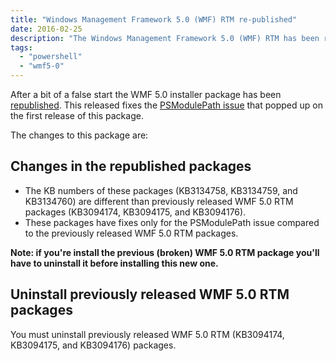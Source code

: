 ```yaml
---
title: "Windows Management Framework 5.0 (WMF) RTM re-published"
date: 2016-02-25
description: "The Windows Management Framework 5.0 (WMF) RTM has been re-published to fix the PSModulePath issue."
tags: 
  - "powershell"
  - "wmf5-0"
---
```


After a bit of a false start the WMF 5.0 installer package has been [republished](https://blogs.msdn.microsoft.com/powershell/2016/02/24/windows-management-framework-wmf-5-0-rtm-packages-has-been-republished/). This released fixes the [PSModulePath issue](https://windowsserver.uservoice.com/forums/301869-powershell/suggestions/11148471-bug-wmf5-rtm-psmodulepath) that popped up on the first release of this package.

The changes to this package are:

## Changes in the republished packages

- The KB numbers of these packages (KB3134758, KB3134759, and KB3134760) are different than previously released WMF 5.0 RTM packages (KB3094174, KB3094175, and KB3094176).
- These packages have fixes only for the PSModulePath issue compared to the previously released WMF 5.0 RTM packages.

**Note: if you're install the previous (broken) WMF 5.0 RTM package you'll have to uninstall it before installing this new one.**

## Uninstall previously released WMF 5.0 RTM packages
 
You must uninstall previously released WMF 5.0 RTM (KB3094174, KB3094175, and KB3094176) packages.

